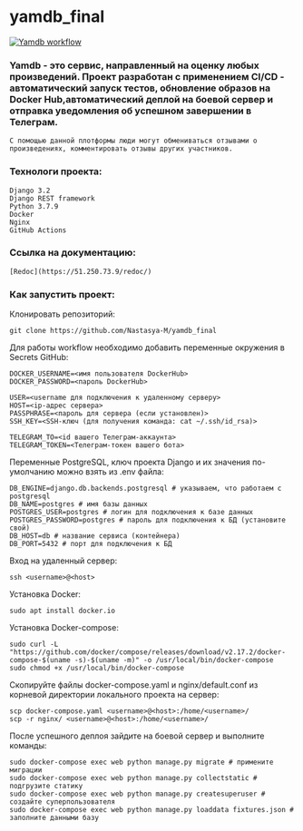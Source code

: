 # yamdb_final

[![Yamdb workflow](https://github.com/Nastasya-M/yamdb_final/actions/workflows/yamdb_workflow.yml/badge.svg)](https://github.com/Nastasya-M/yamdb_final/actions/workflows/yamdb_workflow.yml)

### Yamdb - это сервис, направленный на оценку любых произведений. Проект разработан с применением CI/CD - автоматический запуск тестов, обновление образов на Docker Hub,автоматический деплой на боевой сервер и отправка уведомления об успешном завершении в Телеграм.
```
С помощью данной плотформы люди могут обмениваться отзывами о произведениях, комментировать отзывы других участников.
```

### Технологи проекта:
```
Django 3.2
Django REST framework
Python 3.7.9
Docker
Nginx
GitHub Actions
```

### Ссылка на документацию:
```
[Redoc](https://51.250.73.9/redoc/)
```
### Как запустить проект:
Клонировать репозиторий:
```
git clone https://github.com/Nastasya-M/yamdb_final
```

Для работы workflow необходимо добавить переменные окружения в Secrets GitHub:
```
DOCKER_USERNAME=<имя пользователя DockerHub>
DOCKER_PASSWORD=<пароль DockerHub>

USER=<username для подключения к удаленному серверу>
HOST=<ip-адрес сервера>
PASSPHRASE=<пароль для сервера (если установлен)>
SSH_KEY=<SSH-ключ (для получения команда: cat ~/.ssh/id_rsa)>

TELEGRAM_TO=<id вашего Телеграм-аккаунта>
TELEGRAM_TOKEN=<Телеграм-токен вашего бота>
```
Переменные PostgreSQL, ключ проекта Django и их значения по-умолчанию можно взять из .env файла:
```
DB_ENGINE=django.db.backends.postgresql # указываем, что работаем с postgresql
DB_NAME=postgres # имя базы данных
POSTGRES_USER=postgres # логин для подключения к базе данных
POSTGRES_PASSWORD=postgres # пароль для подключения к БД (установите свой)
DB_HOST=db # название сервиса (контейнера)
DB_PORT=5432 # порт для подключения к БД
```
Вход на удаленный сервер:
```
ssh <username>@<host>
```

Установка Docker:
```
sudo apt install docker.io
```

Установка Docker-compose:
```
sudo curl -L "https://github.com/docker/compose/releases/download/v2.17.2/docker-compose-$(uname -s)-$(uname -m)" -o /usr/local/bin/docker-compose
sudo chmod +x /usr/local/bin/docker-compose
```

Скопируйте файлы docker-compose.yaml и nginx/default.conf из корневой директории локального проекта на сервер:
```
scp docker-compose.yaml <username>@<host>:/home/<username>/
scp -r nginx/ <username>@<host>:/home/<username>/
```
После успешного деплоя зайдите на боевой сервер и выполните команды:
```
sudo docker-compose exec web python manage.py migrate # примените миграции
sudo docker-compose exec web python manage.py collectstatic # подгрузите статику
sudo docker-compose exec web python manage.py createsuperuser # создайте суперпользователя
sudo docker-compose exec web python manage.py loaddata fixtures.json # заполните данными базу
```